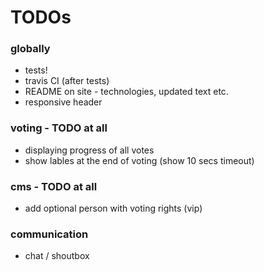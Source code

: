 # TODOs

### globally

- tests!
- travis CI (after tests)
- README on site - technologies, updated text etc.
- responsive header

### voting - TODO at all

- displaying progress of all votes
- show lables at the end of voting (show 10 secs timeout)

### cms - TODO at all

- add optional person with voting rights (vip)

### communication
 
- chat / shoutbox
